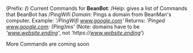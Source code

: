 (Prefix: **/**)
Current Commands for **BeanBot**:
    /Help: gives a list of Commands that BeanBot has
    /PingWifi *Domain*: Pings a domain from BeanMan's computer. 
        Example: *'/PingWifi www.google.com'* 
        Returns: *'Pinged www.google.com: {Ping}ms'* 
        (Note: domains have to be *'www.website.ending'*, not *'https:\//www.website.ending'*)

More Commands are coming soon